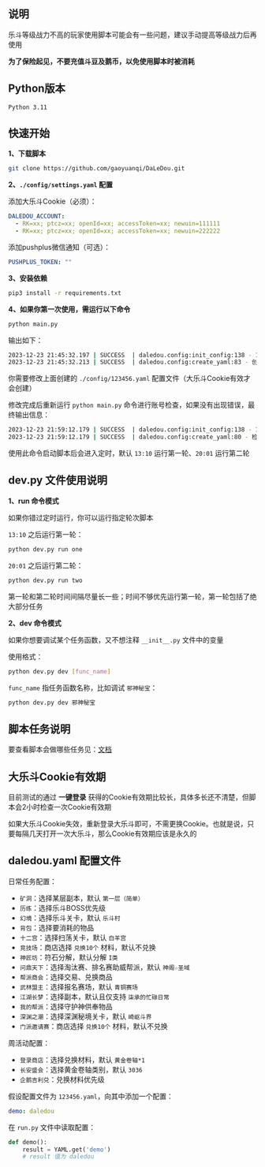 ## 说明

乐斗等级战力不高的玩家使用脚本可能会有一些问题，建议手动提高等级战力后再使用

**为了保险起见，不要充值斗豆及鹅币，以免使用脚本时被消耗**


## Python版本

```
Python 3.11
```


## 快速开始

**1、下载脚本**
```sh
git clone https://github.com/gaoyuanqi/DaLeDou.git
```

**2、`./config/settings.yaml` 配置**

添加大乐斗Cookie（必须）：
```yaml
DALEDOU_ACCOUNT:
  - RK=xx; ptcz=xx; openId=xx; accessToken=xx; newuin=111111
  - RK=xx; ptcz=xx; openId=xx; accessToken=xx; newuin=222222
```

添加pushplus微信通知（可选）：
```yaml
PUSHPLUS_TOKEN: ""
```

**3、安装依赖**
```sh
pip3 install -r requirements.txt
```

**4、如果你第一次使用，需运行以下命令**

```sh
python main.py
```

输出如下：
```sh
2023-12-23 21:45:32.197 | SUCCESS  | daledou.config:init_config:138 - 123456：Cookie在有效期内
2023-12-23 21:45:32.213 | SUCCESS  | daledou.config:create_yaml:83 - 创建文件 ./config/123456.yaml
```

你需要修改上面创建的 `./config/123456.yaml` 配置文件（大乐斗Cookie有效才会创建）

修改完成后重新运行 `python main.py` 命令进行账号检查，如果没有出现错误，最终输出信息：
```sh
2023-12-23 21:59:12.179 | SUCCESS  | daledou.config:init_config:138 - 123456：Cookie在有效期内
2023-12-23 21:59:12.179 | SUCCESS  | daledou.config:create_yaml:80 - 检测到文件 ./config/123456.yaml
```

使用此命令启动脚本后会进入定时，默认 `13:10` 运行第一轮、`20:01` 运行第二轮


## dev.py 文件使用说明

**1、run 命令模式**

如果你错过定时运行，你可以运行指定轮次脚本

`13:10` 之后运行第一轮：
```sh
python dev.py run one
```

`20:01` 之后运行第二轮：
```sh
python dev.py run two
```

第一轮和第二轮时间间隔尽量长一些；时间不够优先运行第一轮，第一轮包括了绝大部分任务

**2、dev 命令模式**

如果你想要调试某个任务函数，又不想注释 `__init__.py` 文件中的变量

使用格式：
```sh
python dev.py dev [func_name]
```

`func_name` 指任务函数名称，比如调试 `邪神秘宝`：
```sh
python dev.py dev 邪神秘宝
```


## 脚本任务说明

要查看脚本会做哪些任务见：[文档](https://www.gaoyuanqi.cn/python-daledou/#more)


## 大乐斗Cookie有效期

目前测试的通过 **一键登录** 获得的Cookie有效期比较长，具体多长还不清楚，但脚本会2小时检查一次Cookie有效期

如果大乐斗Cookie失效，重新登录大乐斗即可，不需更换Cookie。也就是说，只要每隔几天打开一次大乐斗，那么Cookie有效期应该是永久的


## daledou.yaml 配置文件

日常任务配置：
- `矿洞`：选择某层副本，默认 `第一层（简单）`
- `历练`：选择乐斗BOSS优先级
- `幻境`：选择乐斗关卡，默认 `乐斗村`
- `背包`：选择要消耗的物品
- `十二宫`：选择扫荡关卡，默认 `白羊宫`
- `竞技场`：商店选择 `兑换10个` 材料，默认不兑换
- `神匠坊`：符石分解，默认分解 `I类`
- `问鼎天下`：选择淘汰赛、排名赛助威帮派，默认 `神阁☆圣域`
- `帮派商会`：选择交易、兑换商品
- `武林盟主`：选择报名赛场，默认 `青铜赛场`
- `江湖长梦`：选择副本，默认且仅支持 `柒承的忙碌日常`
- `我的帮派`：选择守护神供奉物品
- `深渊之潮`：选择深渊秘境关卡，默认 `崎岖斗界`
- `门派邀请赛`：商店选择 `兑换10个` 材料，默认不兑换

周活动配置：
- `登录商店`：选择兑换材料，默认 `黄金卷轴*1`
-  `长安盛会`：选择黄金卷轴类别，默认 `3036`
- `企鹅吉利兑`：兑换材料优先级

假设配置文件为 `123456.yaml`，向其中添加一个配置：
```yaml
demo: daledou
```

在 `run.py` 文件中读取配置：
```Python
def demo():
    result = YAML.get('demo')
    # result 值为 daledou
```
